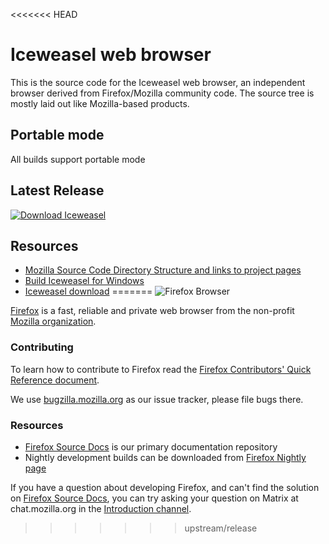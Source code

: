<<<<<<< HEAD
# Iceweasel web browser

This is the source code for the Iceweasel web browser, an independent
browser derived from Firefox/Mozilla community code. The source tree is
mostly laid out like Mozilla-based products.

## Portable mode

All builds support portable mode

## Latest Release

[![Download Iceweasel](https://a.fsdn.com/con/app/sf-download-button)](https://sourceforge.net/projects/libportable/files/latest/download)

## Resources

 * [Mozilla Source Code Directory Structure and links to project pages](https://developer.mozilla.org/en/Mozilla_Source_Code_Directory_Structure)
 * [Build Iceweasel for Windows](https://bbs.kafan.cn/thread-1544991-1-1.html)
 * [Iceweasel download](https://sourceforge.net/projects/libportable/)
=======
![Firefox Browser](./docs/readme/readme-banner.svg)

[Firefox](https://firefox.com/) is a fast, reliable and private web browser from the non-profit [Mozilla organization](https://mozilla.org/).

### Contributing

To learn how to contribute to Firefox read the [Firefox Contributors' Quick Reference document](https://firefox-source-docs.mozilla.org/contributing/contribution_quickref.html).

We use [bugzilla.mozilla.org](https://bugzilla.mozilla.org/) as our issue tracker, please file bugs there.

### Resources

* [Firefox Source Docs](https://firefox-source-docs.mozilla.org/) is our primary documentation repository
* Nightly development builds can be downloaded from [Firefox Nightly page](https://www.mozilla.org/firefox/channel/desktop/#nightly)

If you have a question about developing Firefox, and can't find the solution
on [Firefox Source Docs](https://firefox-source-docs.mozilla.org/), you can try asking your question on Matrix at
chat.mozilla.org in the [Introduction channel](https://chat.mozilla.org/#/room/#introduction:mozilla.org).
>>>>>>> upstream/release
